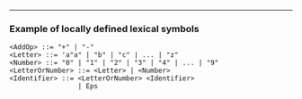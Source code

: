 
---

### Example of locally defined lexical symbols

```bnf
<AddOp> ::= "+" | "-"
<Letter> ::= 'a"a" | "b" | "c" | ... | "z"
<Number> ::= "0" | "1" | "2" | "3" | "4" | ... | "9"
<LetterOrNumber> ::= <Letter> | <Number>
<Identifier> ::= <LetterOrNumber> <Identifier>
                 | Eps
```

